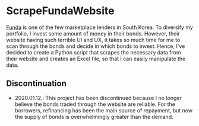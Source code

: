 # ScrapeFundaWebsite
[Funda](https://www.funda.kr/v2/) is one of the few marketplace lenders in South Korea. To diversify my portfolio, I invest some amount of money in their bonds. However, their website having such terrible UI and UX, it takes so much time for me to scan through the bonds and decide in which bonds to invest. Hence, I've decided to create a Python script that scrapes the necessary data from their website and creates an Excel file, so that I can easily manipulate the data.  

## Discontinuation
- 2020.01.12.: This project has been discontinued because I no longer believe the bonds traded through the website are reliable. For the borrowers, refinancing has been the main source of repayment, but now the supply of bonds is overwhelmingly greater than the demand.
